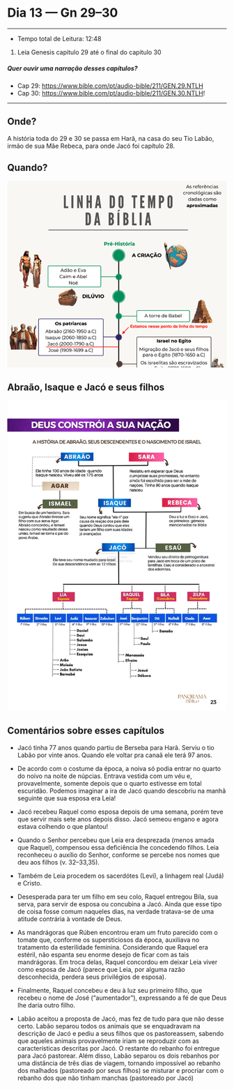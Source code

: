 # Dia 13 — Gn 29–30

--- 

- Tempo total de Leitura: 12:48

1. Leia Genesis capitulo 29 até o final do capitulo 30

##### Quer ouvir uma narração desses capítulos?

- Cap 29: https://www.bible.com/pt/audio-bible/211/GEN.29.NTLH
- Cap 30: https://www.bible.com/pt/audio-bible/211/GEN.30.NTLH!

---

## Onde?

A história toda do 29 e 30 se passa em Harã, na casa do seu Tio Labão, irmão de sua Mãe Rebeca, para onde Jacó foi capítulo 28.

## Quando?

![img.png](../images/img_21.png)

## Abraão, Isaque e Jacó e seus filhos

![img_2.png](../images/img_20.png)

## Comentários sobre esses capítulos

- Jacó tinha 77 anos quando partiu de Berseba para Harã. Serviu o tio Labão por vinte anos. Quando ele voltar pra canaã ele terá 97 anos.


- De acordo com o costume da época, a noiva só podia entrar no quarto do noivo na noite de núpcias. Entrava vestida com um véu e, provavelmente, somente depois que o quarto estivesse em total escuridão. Podemos imaginar a ira de Jacó quando descobriu na manhã seguinte que sua esposa era Leia!


- Jacó recebeu Raquel como esposa depois de uma semana, porém teve que servir mais sete anos depois disso. Jacó semeou engano e agora estava colhendo o que plantou! 


- Quando o Senhor percebeu que Leia era desprezada (menos amada que Raquel), compensou essa deficiência lhe concedendo filhos. Leia reconheceu o auxílio do Senhor, conforme se percebe nos nomes que deu aos filhos (v. 32–33,35).


- Também de Leia procedem os sacerdótes (Levi), a linhagem real (Judá) e Cristo.


- Desesperada para ter um filho em seu colo, Raquel entregou Bila, sua serva, para servir de esposa ou concubina a Jacó. Ainda que esse tipo de coisa fosse comum naqueles dias, na verdade tratava-se de uma atitude contrária à vontade de Deus.


- As mandrágoras que Rúben encontrou eram um fruto parecido com o tomate que, conforme os supersticiosos da época, auxiliava no tratamento da esterilidade feminina. Considerando que Raquel era estéril, não espanta seu enorme desejo de ficar com as tais mandrágoras. Em troca delas, Raquel concordou em deixar Leia viver como esposa de Jacó (parece que Leia, por alguma razão desconhecida, perdera seus privilégios de esposa). 


- Finalmente, Raquel concebeu e deu à luz seu primeiro filho, que recebeu o nome de José (“aumentador”), expressando a fé de que Deus lhe daria outro filho.


- Labão aceitou a proposta de Jacó, mas fez de tudo para que não desse certo. Labão separou todos os animais que se enquadravam na descrição de Jacó e pediu a seus filhos que os pastoreassem, sabendo que aqueles animais provavelmente iriam se reproduzir com as características descritas por Jacó. O restante do rebanho foi entregue para Jacó pastorear. Além disso, Labão separou os dois rebanhos por uma distância de três dias de viagem, tornando impossível ao rebanho dos malhados (pastoreado por seus filhos) se misturar e procriar com o rebanho dos que não tinham manchas (pastoreado por Jacó)
